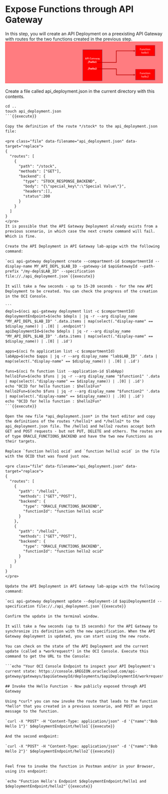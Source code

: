 # Expose Functions through API Gateway
In this step, you will create an API Deployment on a preexisting API Gateway with routes for the two functions created in the previous step.
![](assets/api-gateway.png)


Create a file called api_deployment.json in the current directory with this contents. 

````
cd ..
touch api_deployment.json
```{{execute}}

Copy the definition of the route */stock* to the api_deployment.json file:

<pre class="file" data-filename="api_deployment.json" data-target="replace">
{
  "routes": [
    {
      "path": "/stock",
      "methods": ["GET"],
      "backend": {
        "type": "STOCK_RESPONSE_BACKEND",
        "body": "{\"special_key\":\"Special Value\"}",
        "headers":[],
        "status":200
      }
    }
  ]
}
</pre>
It is possible that the API Gateway Deployment already exists from a previous scenario, in which case the next create command will fail. Which is fine.

Create the API Deployment in API Gateway lab-apigw with the following command:  

`oci api-gateway deployment create --compartment-id $compartmentId --display-name MY_API_DEPL_$LAB_ID --gateway-id $apiGatewayId --path-prefix "/my-depl$LAB_ID" --specification file://./api_deployment.json`{{execute}}

It will take a few seconds - up to 15-20 seconds - for the new API Deployment to be created. You can check the progress of the creation in the OCI Console.

```
depls=$(oci api-gateway deployment list -c $compartmentId)
deploymentEndpoint=$(echo $depls | jq -r --arg display_name "MY_API_DEPL_$LAB_ID" '.data.items | map(select(."display-name" == $display_name)) | .[0] | .endpoint')
apiDeploymentId=$(echo $depls | jq -r --arg display_name "MY_API_DEPL_$LAB_ID" '.data.items | map(select(."display-name" == $display_name)) | .[0] | .id')

apps=$(oci fn application list -c $compartmentId)
labApp=$(echo $apps | jq -r --arg display_name "lab$LAB_ID" '.data | map(select(."display-name" == $display_name)) | .[0] | .id')

funs=$(oci fn function list --application-id $labApp)
hello1Fun=$(echo $funs | jq -r --arg display_name "$function1" '.data | map(select(."display-name" == $display_name)) | .[0] | .id')
echo "OCID for hello function : $hello1Fun"
hello2Fun=$(echo $funs | jq -r --arg display_name "$function2" '.data | map(select(."display-name" == $display_name)) | .[0] | .id')
echo "OCID for hello function : $hello2Fun"
```{{execute}}

Open the new file *api_deployment.json* in the text editor and copy the definitions of the routes */hello1* and */hello2* to the api_deployment.json file. The /hello1 and hello2 routes accept both GET and POST requests - but not PUT, DELETE and others. The routes are of type ORACLE_FUNCTIONS_BACKEND and have the two new Functions as their targets.  

Replace `function hello1 ocid` and `function hello2 ocid` in the file with the OCID that was found just now.

<pre class="file" data-filename="api_deployment.json" data-target="replace">
{
  "routes": [
    {
      "path": "/hello1",
      "methods": ["GET","POST"],
      "backend": {
        "type": "ORACLE_FUNCTIONS_BACKEND",
        "functionId": "function hello1 ocid"
      }
    },    
    {
      "path": "/hello2",
      "methods": ["GET","POST"],
      "backend": {
        "type": "ORACLE_FUNCTIONS_BACKEND",
        "functionId": "function hello2 ocid"
      }
    }
  ]
}
</pre>

Update the API Deployment in API Gateway lab-apigw with the following command:  

`oci api-gateway deployment update --deployment-id $apiDeploymentId --specification file://./api_deployment.json`{{execute}}

Confirm the update in the terminal window.

It will take a few seconds (up to 15 seconds) for the API Gateway to synchronize its definition with the new specification. When the API Gateway deployment is updated, you can start using the new route. 

You can check on the state of the API Deployment and the current update (called a *workrequest*) in the OCI Console. Execute this command to get the URL to the Console:

```echo "Your OCI Console Endpoint to inspect your API Deployment's current state: https://console.$REGION.oraclecloud.com/api-gateway/gateways/$apiGatewayId/deployments/$apiDeploymentId/workrequests"```{{execute}}

## Invoke the Hello Function - Now publicly exposed through API Gateway

Using *curl* you can now invoke the route that leads to the function *hello* that you created in a previous scenario, and POST an input message to the function.

`curl -X "POST" -H "Content-Type: application/json" -d '{"name":"Bob Hello 1"}' $deploymentEndpoint/hello1`{{execute}}

And the second endpoint:

`curl -X "POST" -H "Content-Type: application/json" -d '{"name":"Bob Hello 2"}' $deploymentEndpoint/hello2`{{execute}}


Feel free to invoke the function in Postman and/or in your Browser, using its endpoint:

`echo "Function Hello's Endpoint $deploymentEndpoint/hello1 and $deploymentEndpoint/hello2"`{{execute}}